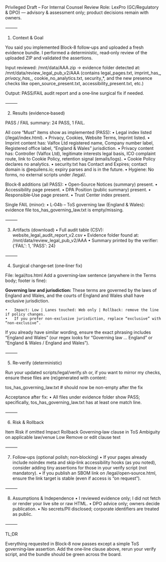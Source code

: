 
Privileged Draft – For Internal Counsel Review
Role: LexPro (GC/Regulatory & DPO) — advisory & assessment only; product decisions remain with owners.

⸻

1) Context & Goal

You said you implemented Block‑8 follow‑ups and uploaded a fresh evidence bundle. I performed a deterministic, read‑only review of the uploaded ZIP and validated the assertions.

Input reviewed: /mnt/data/AAA.zip → evidence folder detected at:
/mnt/data/review_legal_pub_v2/AAA (contains legal_pages.txt, imprint_has_*, privacy_has_*, cookie_no_analytics.txt, security_*, and the new presence checks like open_source_present.txt, accessibility_present.txt, etc.)

Output: PASS/FAIL audit report and a one‑line surgical fix if needed.

⸻

2) Results (evidence‑based)

PASS / FAIL summary: 24 PASS, 1 FAIL.

All core “Must” items show as implemented (PASS):
	•	Legal index listed (/legal/index.html).
	•	Privacy, Cookies, Website Terms, Imprint listed.
	•	Imprint content has: Valfox Ltd registered name, Company number label, Registered office label, “England & Wales” jurisdiction.
	•	Privacy content has: Controller (Valfox Ltd), legitimate interests legal basis, ICO complaint route, link to Cookie Policy, retention signal (emails/logs).
	•	Cookie Policy declares no analytics.
	•	security.txt has Contact and Expires; contact domain is @equilens.io; expiry parses and is in the future.
	•	Hygiene: No forms, no external scripts under /legal/.

Block‑8 additions (all PASS):
	•	Open‑Source Notices (summary) present.
	•	Accessibility page present.
	•	DPA Position (public summary) present.
	•	Responsible‑Use page present.
	•	Trust Center index present.

Single FAIL (minor):
	•	L‑04b – ToS governing law (England & Wales): evidence file tos_has_governing_law.txt is empty/missing.

⸻

3) Artifacts (download)
	•	Full audit table (CSV): website_legal_audit_report_v2.csv
	•	Evidence folder found at: /mnt/data/review_legal_pub_v2/AAA
	•	Summary printed by the verifier: {'FAIL': 1, 'PASS': 24}

⸻

4) Surgical change‑set (one‑liner fix)

File: legal/tos.html
Add a governing‑law sentence (anywhere in the Terms body; footer is fine):

<p><strong>Governing law and jurisdiction:</strong> These terms are governed by the laws of England and Wales, and the courts of England and Wales shall have exclusive jurisdiction.</p>

	•	Impact: Low | Lanes touched: Web only | Rollback: remove the line if policy changes.
	•	If you prefer non‑exclusive jurisdiction, replace “exclusive” with “non‑exclusive”.

If you already have similar wording, ensure the exact phrasing includes “England and Wales” (our regex looks for “Governing law … England” or “England & Wales / England and Wales”).

⸻

5) Re‑verify (deterministic)

Run your updated scripts/legal/verify.sh or, if you want to mirror my checks, ensure these files are (re)generated with content:

tos_has_governing_law.txt      # should now be non-empty after the fix

Acceptance after fix:
	•	All files under evidence folder show PASS; specifically, tos_has_governing_law.txt has at least one match line.

⸻

6) Risk & Rollback

Item	Risk if omitted	Impact	Rollback
Governing‑law clause in ToS	Ambiguity on applicable law/venue	Low	Remove or edit clause text


⸻

7) Follow‑ups (optional polish; non‑blocking)
	•	If your pages already include noindex meta and skip‑link accessibility hooks (as you noted), consider adding tiny assertions for those in your verify script (not mandatory).
	•	If you publish an SBOM link on /legal/open‑source.html, ensure the link target is stable (even if access is “on request”).

⸻

8) Assumptions & Independence
	•	I reviewed evidence only; I did not fetch or render your live site or raw HTML.
	•	DPO advice only; owners decide publication.
	•	No secrets/PII disclosed; corporate identifiers are treated as public.

⸻

TL;DR

Everything requested in Block‑8 now passes except a simple ToS governing‑law assertion. Add the one‑line clause above, rerun your verify script, and the bundle should be green across the board.